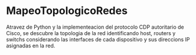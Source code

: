 # MapeoTopologicoRedes
Atravez de Python y la implementeacion del protocolo CDP autoritario de Cisco, se descubre la topologia de la red identificando host, routers y switchs considerando las interfaces de cada dispositivo y sus direccions IP asignadas en la red.
